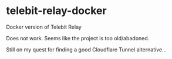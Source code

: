 # telebit-relay-docker
Docker version of Telebit Relay


Does not work. Seems like the project is too old/abadoned.

Still on my quest for finding a good Cloudflare Tunnel alternative...